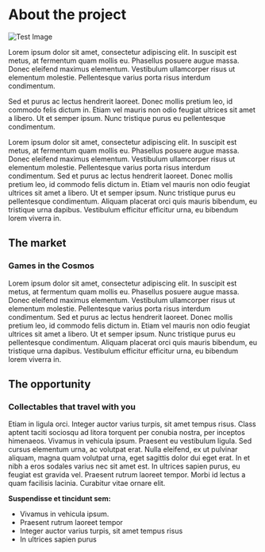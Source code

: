 # About the project

![Test Image]("https://generative-placeholders.glitch.me/image")

Lorem ipsum dolor sit amet, consectetur adipiscing elit. In suscipit est
metus, at fermentum quam mollis eu. Phasellus posuere augue massa. Donec
eleifend maximus elementum. Vestibulum ullamcorper risus ut elementum
molestie. Pellentesque varius porta risus interdum condimentum.

Sed et purus ac lectus hendrerit laoreet. Donec mollis pretium leo, id
commodo felis dictum in. Etiam vel mauris non odio feugiat ultrices sit
amet a libero. Ut et semper ipsum. Nunc tristique purus eu pellentesque
condimentum.

Lorem ipsum dolor sit amet, consectetur adipiscing elit. In suscipit est
metus, at fermentum quam mollis eu. Phasellus posuere augue massa. Donec
eleifend maximus elementum. Vestibulum ullamcorper risus ut elementum
molestie. Pellentesque varius porta risus interdum condimentum. Sed et
purus ac lectus hendrerit laoreet. Donec mollis pretium leo, id commodo
felis dictum in. Etiam vel mauris non odio feugiat ultrices sit amet a
libero. Ut et semper ipsum. Nunc tristique purus eu pellentesque
condimentum. Aliquam placerat orci quis mauris bibendum, eu tristique
urna dapibus. Vestibulum efficitur efficitur urna, eu bibendum lorem
viverra in.

## The market

### Games in the Cosmos

Lorem ipsum dolor sit amet, consectetur adipiscing elit. In suscipit est
metus, at fermentum quam mollis eu. Phasellus posuere augue massa. Donec
eleifend maximus elementum. Vestibulum ullamcorper risus ut elementum
molestie. Pellentesque varius porta risus interdum condimentum. Sed et
purus ac lectus hendrerit laoreet. Donec mollis pretium leo, id commodo
felis dictum in. Etiam vel mauris non odio feugiat ultrices sit amet a
libero. Ut et semper ipsum. Nunc tristique purus eu pellentesque
condimentum. Aliquam placerat orci quis mauris bibendum, eu tristique
urna dapibus. Vestibulum efficitur efficitur urna, eu bibendum lorem
viverra in.

## The opportunity

### Collectables that travel with you

Etiam in ligula orci. Integer auctor varius turpis, sit amet tempus
risus. Class aptent taciti sociosqu ad litora torquent per conubia
nostra, per inceptos himenaeos. Vivamus in vehicula ipsum. Praesent eu
vestibulum ligula. Sed cursus elementum urna, ac volutpat erat. Nulla
eleifend, ex ut pulvinar aliquam, magna quam volutpat urna, eget
sagittis dolor dui eget erat. In et nibh a eros sodales varius nec sit
amet est. In ultrices sapien purus, eu feugiat est gravida vel. Praesent
rutrum laoreet tempor. Morbi id lectus a quam facilisis lacinia.
Curabitur vitae ornare elit.

**Suspendisse et tincidunt sem:**

- Vivamus in vehicula ipsum.
- Praesent rutrum laoreet tempor
- Integer auctor varius turpis, sit amet tempus risus
- In ultrices sapien purus
